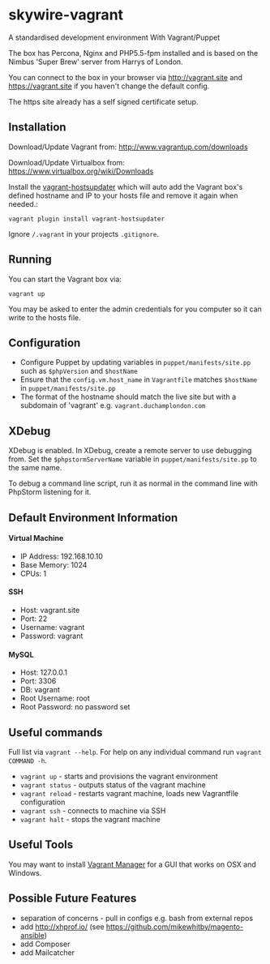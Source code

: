 # skywire-vagrant

A standardised development environment With Vagrant/Puppet

The box has Percona, Nginx and PHP5.5-fpm installed and is based on the Nimbus 'Super Brew' server from Harrys of London.

You can connect to the box in your browser via http://vagrant.site and https://vagrant.site if you haven't change the default config.

The https site already has a self signed certificate setup.

## Installation

Download/Update Vagrant from: http://www.vagrantup.com/downloads

Download/Update Virtualbox from: https://www.virtualbox.org/wiki/Downloads

Install the [vagrant-hostsupdater](https://github.com/cogitatio/vagrant-hostsupdater) which will auto add the Vagrant box's defined hostname and IP to your hosts file and remove it again when needed.:

`vagrant plugin install vagrant-hostsupdater`

Ignore `/.vagrant` in your projects `.gitignore`.

## Running

You can start the Vagrant box via:

`vagrant up`

You may be asked to enter the admin credentials for you computer so it can write to the hosts file.

## Configuration

* Configure Puppet by updating variables in `puppet/manifests/site.pp` such as `$phpVersion` and `$hostName`
* Ensure that the `config.vm.host_name` in `Vagrantfile` matches `$hostName` in `puppet/manifests/site.pp`
* The format of the hostname should match the live site but with a subdomain of 'vagrant' e.g. `vagrant.duchamplondon.com`

## XDebug

XDebug is enabled. In XDebug, create a remote server to use debugging from. Set the `$phpstormServerName` variable in `puppet/manifests/site.pp` to the same name.

To debug a command line script, run it as normal in the command line with PhpStorm listening for it.

## Default Environment Information

####  Virtual Machine

* IP Address: 192.168.10.10
* Base Memory: 1024
* CPUs: 1

#### SSH

* Host: vagrant.site
* Port: 22
* Username: vagrant
* Password: vagrant

#### MySQL

* Host: 127.0.0.1
* Port: 3306
* DB: vagrant
* Root Username: root
* Root Password: no password set

## Useful commands

Full list via `vagrant --help`. For help on any individual command run `vagrant COMMAND -h`.

* `vagrant up` - starts and provisions the vagrant environment
* `vagrant status` - outputs status of the vagrant machine
* `vagrant reload` - restarts vagrant machine, loads new Vagrantfile configuration
* `vagrant ssh` - connects to machine via SSH
* `vagrant halt` - stops the vagrant machine

## Useful Tools

You may want to install [Vagrant Manager](http://vagrantmanager.com/) for a GUI that works on OSX and Windows.

## Possible Future Features

* separation of concerns - pull in configs e.g. bash from external repos
* add http://xhprof.io/ (see https://github.com/mikewhitby/magento-ansible)
* add Composer
* add Mailcatcher
